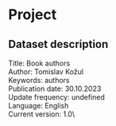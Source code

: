 # Project

## Dataset description

Title: Book authors\
Author: Tomislav Kožul\
Keywords: authors\
Publication date: 30.10.2023\
Update frequency: undefined\
Language: English\
Current version: 1.0\
